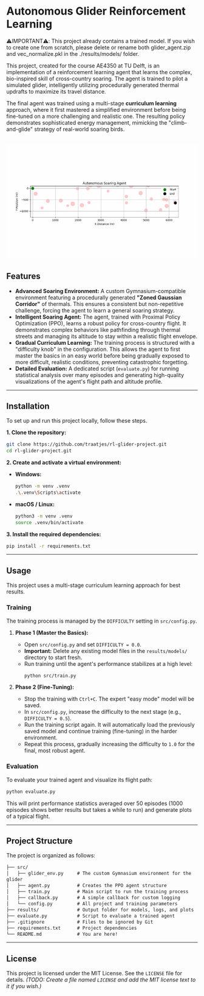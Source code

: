 # Autonomous Glider Reinforcement Learning

⚠️IMPORTANT⚠️: This project already contains a trained model. If you wish to create one from scratch, please delete or rename both glider_agent.zip and vec_normalize.pkl in the ./results/models/ folder.

This project, created for the course AE4350 at TU Delft, is an implementation of a reinforcement learning agent that learns the complex, bio-inspired skill of cross-country soaring. The agent is trained to pilot a simulated glider, intelligently utilizing procedurally generated thermal updrafts to maximize its travel distance.

The final agent was trained using a multi-stage **curriculum learning** approach, where it first mastered a simplified environment before being fine-tuned on a more challenging and realistic one. The resulting policy demonstrates sophisticated energy management, mimicking the "climb-and-glide" strategy of real-world soaring birds.

![A demonstration of the trained agent's soaring behavior.](flight_path.gif)
---

## Features

* **Advanced Soaring Environment:** A custom Gymnasium-compatible environment featuring a procedurally generated **"Zoned Gaussian Corridor"** of thermals. This ensures a consistent but non-repetitive challenge, forcing the agent to learn a general soaring strategy.
* **Intelligent Soaring Agent:** The agent, trained with Proximal Policy Optimization (PPO), learns a robust policy for cross-country flight. It demonstrates complex behaviors like pathfinding through thermal streets and managing its altitude to stay within a realistic flight envelope.
* **Gradual Curriculum Learning:** The training process is structured with a "difficulty knob" in the configuration. This allows the agent to first master the basics in an easy world before being gradually exposed to more difficult, realistic conditions, preventing catastrophic forgetting.
* **Detailed Evaluation:** A dedicated script (`evaluate.py`) for running statistical analysis over many episodes and generating high-quality visualizations of the agent's flight path and altitude profile.

---

## Installation

To set up and run this project locally, follow these steps.

**1. Clone the repository:**
```bash
git clone https://github.com/traatjes/rl-glider-project.git
cd rl-glider-project.git
```

**2. Create and activate a virtual environment:**

* **Windows:**
    ```bash
    python -m venv .venv
    .\.venv\Scripts\activate
    ```
* **macOS / Linux:**
    ```bash
    python3 -m venv .venv
    source .venv/bin/activate
    ```

**3. Install the required dependencies:**
```bash
pip install -r requirements.txt
```

---

## Usage

This project uses a multi-stage curriculum learning approach for best results.

### Training

The training process is managed by the `DIFFICULTY` setting in `src/config.py`.

1.  **Phase 1 (Master the Basics):**
    * Open `src/config.py` and set `DIFFICULTY = 0.0`.
    * **Important:** Delete any existing model files in the `results/models/` directory to start fresh.
    * Run training until the agent's performance stabilizes at a high level:
        ```bash
        python src/train.py
        ```

2.  **Phase 2 (Fine-Tuning):**
    * Stop the training with `Ctrl+C`. The expert "easy mode" model will be saved.
    * In `src/config.py`, increase the difficulty to the next stage (e.g., `DIFFICULTY = 0.5`).
    * Run the training script again. It will automatically load the previously saved model and continue training (fine-tuning) in the harder environment.
    * Repeat this process, gradually increasing the difficulty to `1.0` for the final, most robust agent.

### Evaluation

To evaluate your trained agent and visualize its flight path:
```bash
python evaluate.py
```
This will print performance statistics averaged over 50 episodes (1000 episodes shows better results but takes a while to run) and generate plots of a typical flight.

---

## Project Structure

The project is organized as follows:

```
├── src/
│   ├── glider_env.py     # The custom Gymnasium environment for the glider
│   ├── agent.py          # Creates the PPO agent structure
│   ├── train.py          # Main script to run the training process
│   ├── callback.py       # A simple callback for custom logging
│   └── config.py         # All project and training parameters
├── results/              # Output folder for models, logs, and plots
├── evaluate.py           # Script to evaluate a trained agent
├── .gitignore            # Files to be ignored by Git
├── requirements.txt      # Project dependencies
└── README.md             # You are here!
```

---

## License

This project is licensed under the MIT License. See the `LICENSE` file for details.
*(TODO: Create a file named `LICENSE` and add the MIT license text to it if you wish.)*